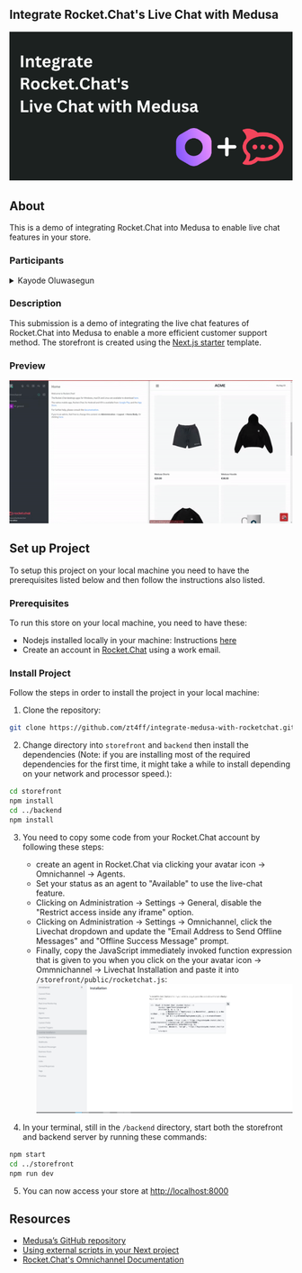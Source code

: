 ## Integrate Rocket.Chat's Live Chat with Medusa

![Medusa Hackathon 2022](hackathon-banner.png)

## About

This is a demo of integrating Rocket.Chat into Medusa to enable live chat features in your store.

### Participants

<details>
    <summary>Kayode Oluwasegun</summary>
    <p>Github: <a href="https://github.com/zt4ff">https://github.com/zt4ff<a/></p>
    <p>Discord ID: Kayode Segun#9230</p>
</details>

### Description

This submission is a demo of integrating the live chat features of Rocket.Chat into Medusa to enable a more efficient customer support method.
The storefront is created using the [Next.js starter](https://docs.medusajs.com/starters/nextjs-medusa-starter/) template.

### Preview

![preview](hackathon-preview.gif)


## Set up Project
To setup this project on your local machine you need to have the prerequisites listed below and then follow the instructions also listed.

### Prerequisites
To run this store on your local machine, you need to have these:
- Nodejs installed locally in your machine: Instructions [here](https://nodejs.org/en/download/)
- Create an account in [Rocket.Chat](https://www.rocket.chat/) using a work email.

### Install Project

Follow the steps in order to install the project in your local machine:

1. Clone the repository:

```bash
git clone https://github.com/zt4ff/integrate-medusa-with-rocketchat.git
```

2. Change directory into `storefront` and `backend` then install the dependencies (Note: if you are installing most of the required dependencies for the first time, it might take a while to install depending on your network and processor speed.):

```bash
cd storefront
npm install
cd ../backend
npm install
```

3. You need to copy some code from your Rocket.Chat account by following these steps:
    - create an agent in Rocket.Chat via clicking your avatar icon -> Omnichannel -> Agents.
    - Set your status as an agent to "Available" to use the live-chat feature.
    - Clicking on Administration -> Settings -> General, disable the "Restrict access inside any iframe" option.
    - Clicking on Administration -> Settings -> Omnichannel, click the Livechat dropdown and update the "Email Address to Send Offline Messages" and "Offline Success Message" prompt.
    - Finally, copy the JavaScript immediately invoked function expression that is given to you when you click on the your avatar icon -> Ommnichannel -> Livechat Installation and paste it into `/storefront/public/rocketchat.js`:
    ![live chat code](./livechat-installation.png)


4. In your terminal, still in the `/backend` directory, start both the storefront and backend server by running these commands:
```bash
npm start
cd ../storefront
npm run dev
```

5. You can now access your store at [http://localhost:8000](http://localhost:8000)



## Resources

- [Medusa’s GitHub repository](https://github.com/medusajs/medusa)
- [Using external scripts in your Next project](https://nextjs.org/docs/api-reference/next/script)
- [Rocket.Chat's Omnichannel Documentation](https://docs.rocket.chat/guides/omnichannel)

